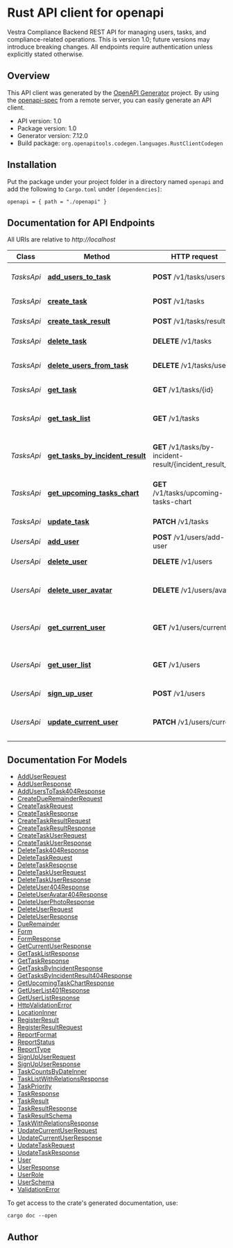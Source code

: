 # Rust API client for openapi

Vestra Compliance Backend REST API for managing users, tasks, and compliance-related operations. This is version 1.0; future versions may introduce breaking changes. All endpoints require authentication unless explicitly stated otherwise.


## Overview

This API client was generated by the [OpenAPI Generator](https://openapi-generator.tech) project.  By using the [openapi-spec](https://openapis.org) from a remote server, you can easily generate an API client.

- API version: 1.0
- Package version: 1.0
- Generator version: 7.12.0
- Build package: `org.openapitools.codegen.languages.RustClientCodegen`

## Installation

Put the package under your project folder in a directory named `openapi` and add the following to `Cargo.toml` under `[dependencies]`:

```
openapi = { path = "./openapi" }
```

## Documentation for API Endpoints

All URIs are relative to *http://localhost*

Class | Method | HTTP request | Description
------------ | ------------- | ------------- | -------------
*TasksApi* | [**add_users_to_task**](docs/TasksApi.md#add_users_to_task) | **POST** /v1/tasks/users | Assign Users to a Task
*TasksApi* | [**create_task**](docs/TasksApi.md#create_task) | **POST** /v1/tasks | Create a New Task
*TasksApi* | [**create_task_result**](docs/TasksApi.md#create_task_result) | **POST** /v1/tasks/result | Create a Task Result
*TasksApi* | [**delete_task**](docs/TasksApi.md#delete_task) | **DELETE** /v1/tasks | Delete a Task
*TasksApi* | [**delete_users_from_task**](docs/TasksApi.md#delete_users_from_task) | **DELETE** /v1/tasks/users | Remove Users from a Task
*TasksApi* | [**get_task**](docs/TasksApi.md#get_task) | **GET** /v1/tasks/{id} | Retrieve a Task by ID
*TasksApi* | [**get_task_list**](docs/TasksApi.md#get_task_list) | **GET** /v1/tasks | Retrieve a Paginated List of Tasks
*TasksApi* | [**get_tasks_by_incident_result**](docs/TasksApi.md#get_tasks_by_incident_result) | **GET** /v1/tasks/by-incident-result/{incident_result_id} | Retrieve Tasks by Incident Result ID
*TasksApi* | [**get_upcoming_tasks_chart**](docs/TasksApi.md#get_upcoming_tasks_chart) | **GET** /v1/tasks/upcoming-tasks-chart | Retrieve Upcoming Tasks Chart Data
*TasksApi* | [**update_task**](docs/TasksApi.md#update_task) | **PATCH** /v1/tasks | Update a Task
*UsersApi* | [**add_user**](docs/UsersApi.md#add_user) | **POST** /v1/users/add-user | Add a New User
*UsersApi* | [**delete_user**](docs/UsersApi.md#delete_user) | **DELETE** /v1/users | Delete a User
*UsersApi* | [**delete_user_avatar**](docs/UsersApi.md#delete_user_avatar) | **DELETE** /v1/users/avatar | Delete Current User's Avatar
*UsersApi* | [**get_current_user**](docs/UsersApi.md#get_current_user) | **GET** /v1/users/current | Retrieve Current User Details
*UsersApi* | [**get_user_list**](docs/UsersApi.md#get_user_list) | **GET** /v1/users | Retrieve a Paginated List of Users
*UsersApi* | [**sign_up_user**](docs/UsersApi.md#sign_up_user) | **POST** /v1/users | Sign Up a New User
*UsersApi* | [**update_current_user**](docs/UsersApi.md#update_current_user) | **PATCH** /v1/users/current | Update Current User Details


## Documentation For Models

 - [AddUserRequest](docs/AddUserRequest.md)
 - [AddUserResponse](docs/AddUserResponse.md)
 - [AddUsersToTask404Response](docs/AddUsersToTask404Response.md)
 - [CreateDueRemainderRequest](docs/CreateDueRemainderRequest.md)
 - [CreateTaskRequest](docs/CreateTaskRequest.md)
 - [CreateTaskResponse](docs/CreateTaskResponse.md)
 - [CreateTaskResultRequest](docs/CreateTaskResultRequest.md)
 - [CreateTaskResultResponse](docs/CreateTaskResultResponse.md)
 - [CreateTaskUserRequest](docs/CreateTaskUserRequest.md)
 - [CreateTaskUserResponse](docs/CreateTaskUserResponse.md)
 - [DeleteTask404Response](docs/DeleteTask404Response.md)
 - [DeleteTaskRequest](docs/DeleteTaskRequest.md)
 - [DeleteTaskResponse](docs/DeleteTaskResponse.md)
 - [DeleteTaskUserRequest](docs/DeleteTaskUserRequest.md)
 - [DeleteTaskUserResponse](docs/DeleteTaskUserResponse.md)
 - [DeleteUser404Response](docs/DeleteUser404Response.md)
 - [DeleteUserAvatar404Response](docs/DeleteUserAvatar404Response.md)
 - [DeleteUserPhotoResponse](docs/DeleteUserPhotoResponse.md)
 - [DeleteUserRequest](docs/DeleteUserRequest.md)
 - [DeleteUserResponse](docs/DeleteUserResponse.md)
 - [DueRemainder](docs/DueRemainder.md)
 - [Form](docs/Form.md)
 - [FormResponse](docs/FormResponse.md)
 - [GetCurrentUserResponse](docs/GetCurrentUserResponse.md)
 - [GetTaskListResponse](docs/GetTaskListResponse.md)
 - [GetTaskResponse](docs/GetTaskResponse.md)
 - [GetTasksByIncidentResponse](docs/GetTasksByIncidentResponse.md)
 - [GetTasksByIncidentResult404Response](docs/GetTasksByIncidentResult404Response.md)
 - [GetUpcomingTaskChartResponse](docs/GetUpcomingTaskChartResponse.md)
 - [GetUserList401Response](docs/GetUserList401Response.md)
 - [GetUserListResponse](docs/GetUserListResponse.md)
 - [HttpValidationError](docs/HttpValidationError.md)
 - [LocationInner](docs/LocationInner.md)
 - [RegisterResult](docs/RegisterResult.md)
 - [RegisterResultRequest](docs/RegisterResultRequest.md)
 - [ReportFormat](docs/ReportFormat.md)
 - [ReportStatus](docs/ReportStatus.md)
 - [ReportType](docs/ReportType.md)
 - [SignUpUserRequest](docs/SignUpUserRequest.md)
 - [SignUpUserResponse](docs/SignUpUserResponse.md)
 - [TaskCountsByDateInner](docs/TaskCountsByDateInner.md)
 - [TaskListWithRelationsResponse](docs/TaskListWithRelationsResponse.md)
 - [TaskPriority](docs/TaskPriority.md)
 - [TaskResponse](docs/TaskResponse.md)
 - [TaskResult](docs/TaskResult.md)
 - [TaskResultResponse](docs/TaskResultResponse.md)
 - [TaskResultSchema](docs/TaskResultSchema.md)
 - [TaskWithRelationsResponse](docs/TaskWithRelationsResponse.md)
 - [UpdateCurrentUserRequest](docs/UpdateCurrentUserRequest.md)
 - [UpdateCurrentUserResponse](docs/UpdateCurrentUserResponse.md)
 - [UpdateTaskRequest](docs/UpdateTaskRequest.md)
 - [UpdateTaskResponse](docs/UpdateTaskResponse.md)
 - [User](docs/User.md)
 - [UserResponse](docs/UserResponse.md)
 - [UserRole](docs/UserRole.md)
 - [UserSchema](docs/UserSchema.md)
 - [ValidationError](docs/ValidationError.md)


To get access to the crate's generated documentation, use:

```
cargo doc --open
```

## Author



